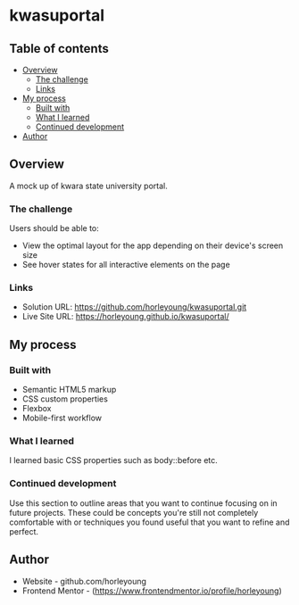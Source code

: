 # kwasuportal

## Table of contents
- [Overview](#overview)
  - [The challenge](#the-challenge)
  - [Links](#links)
- [My process](#my-process)
  - [Built with](#built-with)
  - [What I learned](#what-i-learned)
  - [Continued development](#continued-development)
- [Author](#author)

## Overview
A mock up of kwara state university portal.

### The challenge

Users should be able to:

- View the optimal layout for the app depending on their device's screen size
- See hover states for all interactive elements on the page


### Links

- Solution URL: https://github.com/horleyoung/kwasuportal.git
- Live Site URL: https://horleyoung.github.io/kwasuportal/

## My process

### Built with

- Semantic HTML5 markup
- CSS custom properties
- Flexbox
- Mobile-first workflow

### What I learned

I learned basic CSS properties such as body::before etc.

### Continued development

Use this section to outline areas that you want to continue focusing on in future projects. These could be concepts you're still not completely comfortable with or techniques you found useful that you want to refine and perfect.


## Author

- Website - github.com/horleyoung
- Frontend Mentor - (https://www.frontendmentor.io/profile/horleyoung)

